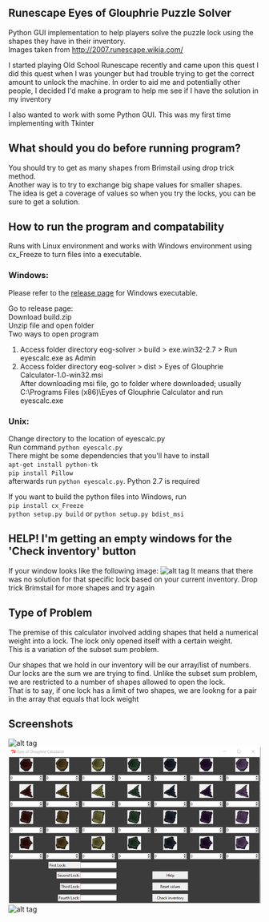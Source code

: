 ## Runescape Eyes of Glouphrie Puzzle Solver
Python GUI implementation to help players solve the puzzle lock using the shapes they have in their inventory.      
Images taken from http://2007.runescape.wikia.com/    

I started playing Old School Runescape recently and came upon this quest 
I did this quest when I was younger but had trouble trying to get the correct amount to unlock the machine. In order to aid me and potentially other people, I decided I'd make a program to help me see if I have the solution in my inventory  

I also wanted to work with some Python GUI. This was my first time implementing with Tkinter  

## What should you do before running program?
You should try to get as many shapes from Brimstail using drop trick method.  
Another way is to try to exchange big shape values for smaller shapes.  
The idea is get a coverage of values so when you try the locks, you can be sure to get a solution.  

## How to run the program and compatability 
Runs with Linux environment and works with Windows environment using cx_Freeze to turn files into a executable.    

### Windows: 
Please refer to the [release page](https://github.com/Fompei/eyes-of-glouphrie-calculator/releases) for Windows executable.   

Go to release page:  
Download build.zip  
Unzip file and open folder  
Two ways to open program  
1. Access folder directory eog-solver > build > exe.win32-2.7 > Run eyescalc.exe as Admin  
2. Access folder directory eog-solver > dist > Eyes of Glouphrie Calculator-1.0-win32.msi  
After downloading msi file, go to folder where downloaded; usually C:\Programs Files (x86)\Eyes of Glouphrie Calculator and run eyescalc.exe  

### Unix:   
Change directory to the location of eyescalc.py    
Run command `python eyescalc.py`      
There might be some dependencies that you'll have to install  
`apt-get install python-tk`  
`pip install Pillow`  
afterwards run `python eyescalc.py`. Python 2.7 is required  

If you want to build the python files into Windows, run  
`pip install cx_Freeze`   
`python setup.py build` or `python setup.py bdist_msi`  

## HELP! I'm getting an empty windows for the 'Check inventory' button
If your window looks like the following image:
![alt tag](https://raw.githubusercontent.com/fompei/eyes-of-glouphrie-puzzle-solver/master/screenshots/no_solution.png) 
It means that there was no solution for that specific lock based on your current inventory.
Drop trick Brimstail for more shapes and try again


## Type of Problem
The premise of this calculator involved adding shapes that held a numerical weight into a lock. The lock only opened itself with a certain weight.  
This is a variation of the subset sum problem.  

Our shapes that we hold in our inventory will be our array/list of numbers.  Our locks are the sum we are trying to find. 
Unlike the subset sum problem, we are restricted to a number of shapes allowed to open the lock.  
That is to say, if one lock has a limit of two shapes, we are lookng for a pair in the array that equals that lock weight  

## Screenshots
![alt tag](https://raw.githubusercontent.com/fompei/eyes-of-glouphrie-puzzle-solver/master/screenshots/linux_gui.png) 
![alt tag](https://raw.githubusercontent.com/Fompei/eyes-of-glouphrie-calculator/master/screenshots/windows_gui.png)
![alt tag](https://raw.githubusercontent.com/fompei/eyes-of-glouphrie-puzzle-solver/master/screenshots/sample_solution.png)  
